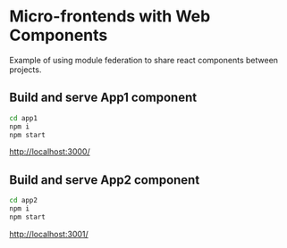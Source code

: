 # Micro-frontends with Web Components

Example of using module federation to share react components between projects.

## Build and serve App1 component

```sh
cd app1
npm i
npm start
```
[http://localhost:3000/](http://localhost:3000/)

## Build and serve App2 component

```sh
cd app2
npm i
npm start
```
[http://localhost:3001/](http://localhost:3001/)

